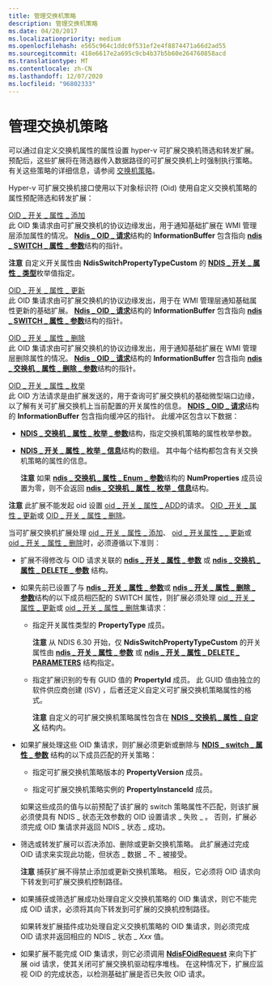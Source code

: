 ```yaml
---
title: 管理交换机策略
description: 管理交换机策略
ms.date: 04/20/2017
ms.localizationpriority: medium
ms.openlocfilehash: e565c964c1ddc0f531ef2e4f8874471a66d2ad55
ms.sourcegitcommit: 418e6617e2a695c9cb4b37b5b60e264760858acd
ms.translationtype: MT
ms.contentlocale: zh-CN
ms.lasthandoff: 12/07/2020
ms.locfileid: "96802333"
---
```

# <a name="managing-switch-policies"></a>管理交换机策略


可以通过自定义交换机属性的属性设置 hyper-v 可扩展交换机筛选和转发扩展。 预配后，这些扩展将在筛选器传入数据路径的可扩展交换机上时强制执行策略。 有关这些策略的详细信息，请参阅 [交换机策略](switch-policies.md)。

Hyper-v 可扩展交换机接口使用以下对象标识符 (Oid) 使用自定义交换机策略的属性预配筛选和转发扩展：

<a href="" id="oid-switch-property-add"></a>[OID \_ 开关 \_ 属性 \_ 添加](./oid-switch-property-add.md)  
此 OID 集请求由可扩展交换机的协议边缘发出，用于通知基础扩展在 WMI 管理层添加属性的情况。 [**Ndis \_ OID \_ 请求**](/windows-hardware/drivers/ddi/ndis/ns-ndis-_ndis_oid_request)结构的 **InformationBuffer** 包含指向 [**ndis \_ SWITCH \_ 属性 \_ 参数**](/windows-hardware/drivers/ddi/ntddndis/ns-ntddndis-_ndis_switch_property_parameters)结构的指针。

**注意** 自定义开关属性由 **NdisSwitchPropertyTypeCustom** 的 [**NDIS \_ 开关 \_ 属性 \_ 类型**](/windows-hardware/drivers/ddi/ntddndis/ne-ntddndis-_ndis_switch_property_type)枚举值指定。

 

<a href="" id="oid-switch-property-update"></a>[OID \_ 开关 \_ 属性 \_ 更新](./oid-switch-property-update.md)  
此 OID 集请求由可扩展交换机的协议边缘发出，用于在 WMI 管理层通知基础属性更新的基础扩展。 [**Ndis \_ OID \_ 请求**](/windows-hardware/drivers/ddi/ndis/ns-ndis-_ndis_oid_request)结构的 **InformationBuffer** 包含指向 [**ndis \_ SWITCH \_ 属性 \_ 参数**](/windows-hardware/drivers/ddi/ntddndis/ns-ntddndis-_ndis_switch_property_parameters)结构的指针。

<a href="" id="oid-switch-property-delete"></a>[OID \_ 开关 \_ 属性 \_ 删除](./oid-switch-property-delete.md)  
此 OID 集请求由可扩展交换机的协议边缘发出，用于通知基础扩展在 WMI 管理层删除属性的情况。 [**Ndis \_ OID \_ 请求**](/windows-hardware/drivers/ddi/ndis/ns-ndis-_ndis_oid_request)结构的 **InformationBuffer** 包含指向 [**ndis \_ 交换机 \_ 属性 \_ 删除 \_ 参数**](/windows-hardware/drivers/ddi/ntddndis/ns-ntddndis-_ndis_switch_property_delete_parameters)结构的指针。

<a href="" id="oid-switch-property-enum"></a>[OID \_ 开关 \_ 属性 \_ 枚举](./oid-switch-property-enum.md)  
此 OID 方法请求是由扩展发送的，用于查询可扩展交换机的基础微型端口边缘，以了解有关可扩展交换机上当前配置的开关属性的信息。 [**NDIS \_ OID \_ 请求**](/windows-hardware/drivers/ddi/ndis/ns-ndis-_ndis_oid_request)结构的 **InformationBuffer** 包含指向缓冲区的指针。 此缓冲区包含以下数据：

-   [**NDIS \_ 交换机 \_ 属性 \_ 枚举 \_ 参数**](/windows-hardware/drivers/ddi/ntddndis/ns-ntddndis-_ndis_switch_property_enum_parameters)结构，指定交换机策略的属性枚举参数。

-   [**NDIS \_ 开关 \_ 属性 \_ 枚举 \_ 信息**](/windows-hardware/drivers/ddi/ntddndis/ns-ntddndis-_ndis_switch_property_enum_info)结构的数组。 其中每个结构都包含有关交换机策略的属性的信息。

    **注意** 如果 [**ndis \_ 交换机 \_ 属性 \_ Enum \_ 参数**](/windows-hardware/drivers/ddi/ntddndis/ns-ntddndis-_ndis_switch_property_enum_parameters)结构的 **NumProperties** 成员设置为零，则不会返回 [**ndis \_ 交换机 \_ 属性 \_ 枚举 \_ 信息**](/windows-hardware/drivers/ddi/ntddndis/ns-ntddndis-_ndis_switch_property_enum_info)结构。

     

**注意**  此扩展不能发起 oid 设置 [oid \_ 开关 \_ 属性 \_ ADD](./oid-switch-property-add.md)的请求。 [OID \_开关 \_ 属性 \_ 更新](./oid-switch-property-update.md)或 [OID \_ 开关 \_ 属性 \_ 删除](./oid-switch-property-delete.md)。

 

当可扩展交换机扩展处理 [oid \_ 开关 \_ 属性 \_ 添加](./oid-switch-property-add.md)、 [oid \_ 开关属性 \_ \_ 更新](./oid-switch-property-update.md)或 [oid \_ 开关 \_ 属性 \_ 删除](./oid-switch-property-delete.md)时，必须遵循以下准则：

-   扩展不得修改与 OID 请求关联的 [**ndis \_ 开关 \_ 属性 \_ 参数**](/windows-hardware/drivers/ddi/ntddndis/ns-ntddndis-_ndis_switch_property_parameters) 或 [**ndis \_ 交换机 \_ 属性 \_ DELETE \_ 参数**](/windows-hardware/drivers/ddi/ntddndis/ns-ntddndis-_ndis_switch_property_delete_parameters) 结构。

-   如果先前已设置了与 [**ndis \_ 开关 \_ 属性 \_ 参数**](/windows-hardware/drivers/ddi/ntddndis/ns-ntddndis-_ndis_switch_port_property_parameters)或 [**ndis \_ 开关 \_ 属性 \_ 删除 \_ 参数**](/windows-hardware/drivers/ddi/ntddndis/ns-ntddndis-_ndis_switch_property_delete_parameters)结构的以下成员相匹配的 SWITCH 属性，则扩展必须处理 [oid \_ 开关 \_ 属性 \_ 更新](./oid-switch-property-update.md)或 [oid \_ 开关 \_ 属性 \_ 删除](./oid-switch-property-delete.md)集请求：

    -   指定开关属性类型的 **PropertyType** 成员。

        **注意**  从 NDIS 6.30 开始，仅 **NdisSwitchPropertyTypeCustom** 的开关属性由 [**ndis \_ 开关 \_ 属性 \_ 参数**](/windows-hardware/drivers/ddi/ntddndis/ns-ntddndis-_ndis_switch_port_property_parameters) 或 [**ndis \_ 开关 \_ 属性 \_ DELETE \_ PARAMETERS**](/windows-hardware/drivers/ddi/ntddndis/ns-ntddndis-_ndis_switch_property_delete_parameters) 结构指定。

         

    -   指定扩展识别的专有 GUID 值的 **PropertyId** 成员。 此 GUID 值由独立的软件供应商创建 (ISV) ，后者还定义自定义可扩展交换机策略属性的格式。

        **注意**  自定义的可扩展交换机策略属性包含在 [**NDIS \_ 交换机 \_ 属性 \_ 自定义**](/windows-hardware/drivers/ddi/ntddndis/ns-ntddndis-_ndis_switch_property_custom) 结构内。

         

-   如果扩展处理这些 OID 集请求，则扩展必须更新或删除与 [**NDIS \_ switch \_ 属性 \_ 参数**](/windows-hardware/drivers/ddi/ntddndis/ns-ntddndis-_ndis_switch_property_parameters) 结构的以下成员匹配的开关策略：

    -   指定可扩展交换机策略版本的 **PropertyVersion** 成员。

    -   指定可扩展交换机策略实例的 **PropertyInstanceId** 成员。

    如果这些成员的值与以前预配了该扩展的 switch 策略属性不匹配，则该扩展必须使具有 NDIS \_ 状态无效参数的 OID 设置请求 \_ 失败 \_ 。 否则，扩展必须完成 OID 集请求并返回 NDIS \_ 状态 \_ 成功。

-   筛选或转发扩展可以否决添加、删除或更新交换机策略。 此扩展通过完成 OID 请求来实现此功能，但状态 \_ 数据 \_ 不 \_ 被接受。

    **注意**  捕获扩展不得禁止添加或更新交换机策略。 相反，它必须将 OID 请求向下转发到可扩展交换机控制路径。

     

-   如果捕获或筛选扩展成功处理自定义交换机策略的 OID 集请求，则它不能完成 OID 请求，必须将其向下转发到可扩展的交换机控制路径。

    如果转发扩展插件成功处理自定义交换机策略的 OID 集请求，则必须完成 OID 请求并返回相应的 NDIS \_ 状态 \_ *Xxx* 值。

-   如果扩展不能完成 OID 集请求，则它必须调用 [**NdisFOidRequest**](/windows-hardware/drivers/ddi/ndis/nf-ndis-ndisfoidrequest) 来向下扩展 oid 请求，使其关闭可扩展交换机驱动程序堆栈。 在这种情况下，扩展应监视 OID 的完成状态，以检测基础扩展是否已失败 OID 请求。

 

